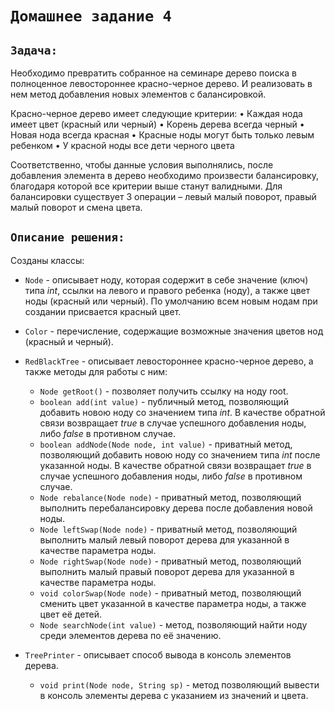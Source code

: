 # `Домашнее задание 4`

## `Задача:`

Необходимо превратить собранное на семинаре дерево поиска в полноценное левостороннее красно-черное дерево. И реализовать в нем метод добавления новых элементов с балансировкой.

Красно-черное дерево имеет следующие критерии:
• Каждая нода имеет цвет (красный или черный)
• Корень дерева всегда черный
• Новая нода всегда красная
• Красные ноды могут быть только левым ребенком
• У красной ноды все дети черного цвета

Соответственно, чтобы данные условия выполнялись, после добавления элемента в дерево необходимо произвести балансировку, благодаря которой все критерии выше станут валидными. Для балансировки существует 3 операции – левый малый поворот, правый малый поворот и смена цвета.

## `Описание решения:`
Созданы классы: 
* `Node` - описывает ноду, которая содержит в себе значение (ключ) типа *int*, ссылки на левого и правого ребенка (ноду), а также цвет ноды (красный или черный). По умолчанию всем новым нодам при создании присвается красный цвет.
* `Color` - перечисление, содержащие возможные значения цветов нод (красный и черный).
* `RedBlackTree` - описывает левостороннее красно-черное дерево, а также методы для работы с ним: 
    
    * `Node getRoot()` - позволяет получить ссылку на ноду root.
    * `boolean add(int value)` - публичный метод, позволяющий добавить новою ноду со значением типа *int*. В качестве обратной связи возвращает *true* в случае успешного добавления ноды, либо *false* в противном случае.
    * `boolean addNode(Node node, int value)` - приватный метод, позволяющий добавить новою ноду со значением типа *int* после указанной ноды. В качестве обратной связи возвращает *true* в случае успешного добавления ноды, либо *false* в противном случае.
    * `Node rebalance(Node node)` - приватный метод, позволяющий выполнить перебалансировку дерева после добавления новой ноды.
    * `Node leftSwap(Node node)` - приватный метод, позволяющий выполнить малый левый поворот дерева для указанной в качестве параметра ноды.
    * `Node rightSwap(Node node)` - приватный метод, позволяющий выполнить малый правый поворот дерева для указанной в качестве параметра ноды.
    * `void colorSwap(Node node)` - приватный метод, позволяющий сменить цвет указанной в качестве параметра ноды, а также цвет её детей.
    * `Node searchNode(int value)` - метод, позволяющий найти ноду среди элементов дерева по её значению.
* `TreePrinter` - описывает способ вывода в консоль элементов дерева.
    * `void print(Node node, String sp)` - метод позволяющий вывести в консоль элементы дерева с указанием из значений и цвета. 

